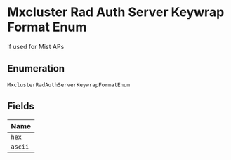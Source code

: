 
# Mxcluster Rad Auth Server Keywrap Format Enum

if used for Mist APs

## Enumeration

`MxclusterRadAuthServerKeywrapFormatEnum`

## Fields

| Name |
|  --- |
| `hex` |
| `ascii` |

